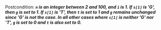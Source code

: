 Postcondition: ***`n` is an integer between 2 and 100, and `i` is 1. If `s[1]` is 'G', then `g` is set to 1. If `s[1]` is 'T', then `t` is set to 1 and `g` remains unchanged since 'G' is not the case. In all other cases where `s[1]` is neither 'G' nor 'T', `g` is set to 0 and `t` is also set to 0.***